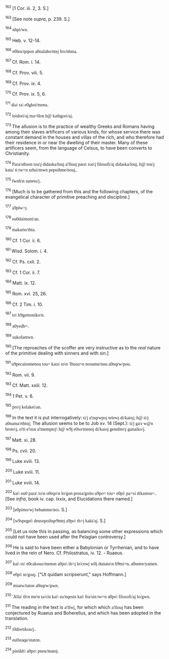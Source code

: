 <body>
 <p><a name="P8801_2242636"></a>
 <sup>162 </sup>[1 Cor. iii. 2, 3. S.]</p>
 
 <p><a name="P8802_2242687"></a>
 <sup>163 </sup>[See note <i>supra</i>, p. 239. S.]</p>
 
 <p><a name="P8803_2242838"></a>
 <sup>164 </sup><font face="SPIonic">nhpi/wn</font>.</p>
 
 <p><a name="P8804_2243222"></a>
 <sup>165 </sup>Heb. v. 12-14.</p>
 
 <p><a name="P8808_2244150"></a>
 <sup>166 </sup><font face="SPIonic">e0leu/qepon a0nalabo/ntej fro/nhma</font>.</p>
 
 <p><a name="P8809_2244326"></a>
 <sup>167 </sup>Cf. Rom. i. 14.</p>
 
 <p><a name="P8810_2244681"></a>
 <sup>168 </sup>Cf. Prov. viii. 5.</p>
 
 <p><a name="P8811_2244770"></a>
 <sup>169 </sup>Cf. Prov. ix. 4. </p>
 
 <p><a name="P8812_2245013"></a>
 <sup>170 </sup>Cf. Prov. ix. 5, 6.</p>
 
 <p><a name="P8813_2245093"></a>
 <sup>171 </sup><font face="SPIonic">dia\ ta\ e0gkei/mena</font>.</p>
 
 <p><a name="P8814_2245990"></a>
 <sup>172 </sup><font face="SPIonic">loidori/aj ma=llon h@ kathgori/aj</font>.</p>
 
 <p><a name="P8818_2246545"></a>
 <sup>173 </sup>The allusion is to the practice of wealthy Greeks and Romans having among their slaves artificers of various kinds, for whose service there was constant demand in the houses and villas of the rich, and who therefore had their residence in or near the dwelling of their master. Many of these artificers seem, from the language of Celsus, to have been converts to Christianity. </p>
 
 <p><a name="P8825_2251233"></a>
 <sup>174 </sup><font face="SPIonic">Para/sthson tou\j didaska/louj a!llouj para\ tou\j filosofi/aj didaska/louj, h@ tou\j kata/ ti tw=n xrhsi/mwn pepoihme/nouj.</font>.</p>
 
 <p><a name="P8833_2254571"></a>
 <sup>175 </sup><font face="SPIonic">fwnh\n suneto/j</font>.</p>
 
 <p><a name="P8834_2254801"></a>
 <sup>176 </sup>[Much is to be gathered from this and the following chapters, of the evangelical character of primitive preaching and discipline.] </p>
 
 <p><a name="P8835_2255973"></a>
 <sup>177 </sup><font face="SPIonic">a9plw=j</font>.</p>
 
 <p><a name="P8836_2256018"></a>
 <sup>178 </sup><font face="SPIonic">eu0daimoni/an</font>.</p>
 
 <p><a name="P8837_2256101"></a>
 <sup>179 </sup><font face="SPIonic">makario/thta</font>.</p>
 
 <p><a name="P8838_2256421"></a>
 <sup>180 </sup>Cf. 1 Cor. ii. 6.</p>
 
 <p><a name="P8842_2256587"></a>
 <sup>181 </sup>Wisd. Solom. i. 4.</p>
 
 <p><a name="P8843_2256822"></a>
 <sup>182 </sup>Cf. Ps. cxli. 2.</p>
 
 <p><a name="P8847_2258427"></a>
 <sup>183 </sup>Cf. 1 Cor. ii. 7.</p>
 
 <p><a name="P8848_2258908"></a>
 <sup>184 </sup>Matt. ix. 12.</p>
 
 <p><a name="P8849_2259124"></a>
 <sup>185 </sup>Rom. xvi. 25, 26.</p>
 
 <p><a name="P8850_2259198"></a>
 <sup>186 </sup>Cf. 2 Tim. i. 10.</p>
 
 <p><a name="P8851_2259325"></a>
 <sup>187 </sup><font face="SPIonic">to\ h9gemoniko/n</font>.</p>
 
 <p><a name="P8852_2259362"></a>
 <sup>188 </sup><font face="SPIonic">a0yedh=</font>.</p>
 
 <p><a name="P8856_2260219"></a>
 <sup>189 </sup><font face="SPIonic">sukofantwn</font>.</p>
 
 <p><a name="P8857_2260668"></a>
 <sup>190 </sup>[The reproaches of the scoffer are very instructive as to the <i>real</i> nature of the primitive dealing with sinners and with sin.] </p>
 
 <p><a name="P8858_2261597"></a>
 <sup>191 </sup><font face="SPIonic">u9pecairomenou tou= kata\ to\n 'Ihsou=n nooume/nou a0nqrw/pou</font>.</p>
 
 <p><a name="P8859_2262210"></a>
 <sup>192 </sup>Rom. vii. 9.</p>
 
 <p><a name="P8863_2262697"></a>
 <sup>193 </sup>Cf. Matt. xxiii. 12.</p>
 
 <p><a name="P8864_2262973"></a>
 <sup>194 </sup>1 Pet. v. 6.</p>
 
 <p><a name="P8865_2263334"></a>
 <sup>195 </sup><font face="SPIonic">pro\j kolakei/an</font>.</p>
 
 <p><a name="P8866_2264095"></a>
 <sup>196 </sup>In the text it is put interrogatively: <font face="SPIonic">ti/j a!nqrwpoj telewj di/kaioj</font>; <font face="SPIonic">h@ ti/j a0nama/rthtoj</font>; The allusion seems to be to Job xv. 14 (Sept.): <font face="SPIonic">ti/j ga\r w@n broto\j, o!ti e!stai a!memptoj\ h@ w9j e0so/menoj di/kaioj gennhto\j gunaiko/j</font>.</p>
 
 <p><a name="P8867_2264792"></a>
 <sup>197 </sup>Matt. xi. 28.</p>
 
 <p><a name="P8868_2265038"></a>
 <sup>198 </sup>Ps. cvii. 20.</p>
 
 <p><a name="P8872_2265838"></a>
 <sup>199 </sup>Luke xviii. 13.</p>
 
 <p><a name="P8873_2266049"></a>
 <sup>200 </sup>Luke xviii. 11. </p>
 
 <p><a name="P8874_2266300"></a>
 <sup>201 </sup>Luke xviii. 14.</p>
 
 <p><a name="P8878_2267634"></a>
 <sup>202 </sup><font face="SPIonic">kai\ ou0 para\ to\n o0rqo\n lo/gon prosa/goito u9po= tou= e0pi\ pa=si dikastou=.</font>. [See <i>infra</i>, book iv. cap. lxxix, and Elucidations there named.]</p>
 
 <p><a name="P8879_2268027"></a>
 <sup>203 </sup>[<font face="SPIonic">e0pimo/wj bebamme/noi</font>. S.]</p>
 
 <p><a name="P8880_2268084"></a>
 <sup>204 </sup>[<font face="SPIonic">w9spegei\ deusopoihqe9ntej a9po\ th=j kaki/aj</font>. S.]</p>
 
 <p><a name="P8884_2269007"></a>
 <sup>205 </sup>[Let us note this in passing, as balancing some other expressions which could not have been used after the Pelagian controversy.]</p>
 
 <p><a name="P8885_2269603"></a>
 <sup>206 </sup>He is said to have been either a Babylonian or Tyrrhenian, and to have lived in the rein of Nero. Cf. Philostratus, iv. 12. - Ruaeus.</p>
 
 <p><a name="P8886_2270488"></a>
 <sup>207 </sup><font face="SPIonic">kai\ to\ e0cakouo/menon a0po\ th=j le/cewj w0j dunato\n h9mi=n, a0netre/yamen</font>.</p>
 
 <p><a name="P8890_2271100"></a>
 <sup>208 </sup><font face="SPIonic">e0pi\ te/gouj</font>. ["Ut quidam scripserunt," says Hoffmann.]</p>
 
 <p><a name="P8891_2271545"></a>
 <sup>209 </sup><font face="SPIonic">miarw/taton a0nqrw/pwn</font>. </p>
 
 <p><a name="P8895_2272566"></a>
 <sup>210 </sup><font face="SPIonic">'Alla\ th\n me\n ta/cin kai\ su/nqesin kai\ fra/sin tw=n a0po\ filosofi/aj lo/gwn</font>.</p>
 
 <p><a name="P8896_2272750"></a>
 <sup>211 </sup>The reading in the text is <font face="SPIonic">a!llwj</font>, for which which <font face="SPIonic">a!llouj</font> has been conjectured by Ruaeus and Boherellus, and which has been adopted in the translation.</p>
 
 <p><a name="P8897_2273043"></a>
 <sup>212 </sup><font face="SPIonic">i0diwtikou/j.</font>.</p>
 
 <p><a name="P8898_2273217"></a>
 <sup>213 </sup><font face="SPIonic">eu0staqe/staton</font>.</p>
 
 <p><a name="P8899_2274019"></a>
 <sup>214 </sup><font face="SPIonic">pistikh\ a0po\ pneu/matoj</font>.</p>
 
 </body>